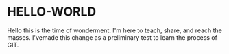 # HELLO-WORLD
Hello this is the time of wonderment.
I'm here to teach, share, and reach the masses. 
I'vemade this change as a preliminary test to learn the process of GIT.
